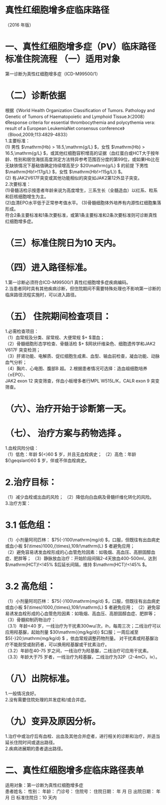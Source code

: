 # 真性红细胞增多症临床路径  
（2016 年版）  
# 一、真性红细胞增多症（PV）临床路径标准住院流程 （一）适用对象  
第一诊断为真性红细胞增多症（ICD-M99500/1）  
# （二）诊断依据  
根据《World Health Organization Classification of  Tumors. Pathology and Genetic of Tumors of  Haematopoietic and Lymphoid Tissue.》（2008）《Response criteria for essential thrombocythemia and  polycythemia vera: result of a European LeukemiaNet  consensus conference》（Blood,2009;113:4829-4833）  
1.主要标准：  
(1) 男性 $\mathrm{Hb} > 18.5\,\mathrm{g/L} $，女性 $\mathrm{Hb} > 16.5\,\mathrm{g/L} $，或其他红细胞容积增高的证据（血红蛋白或HCT大于按年龄、性别和居住海拔高度测定方法特异参考范围百分度的第99位，或如果Hb比在无缺铁情况下基础值确定持续增高至少 $20\mathrm{g/L} $ 的前提 下男性 $\mathrm{Hb\!>\!17g/L} $，女性 $\mathrm{Hb\!>\!15g/L}) $。  
(2) 有JAK2V617F突变或其他功能相似的突变如JAK2第12外显子突变。  
2.次要标准：  
(1)骨髓活检示按患者年龄来说为高度增生，三系生长（全髓造血）以红系、粒系和巨核细胞增生为主。  
(2)血清EPO水平低于正常参考值水平。     (3)骨髓细胞体外培养有内源性红细胞集落形成。  
符合2条主要标准和1条次要标准，或第1条主要标准和2条次要标准则可诊断真性红细胞增多症。  
# （三）标准住院日为10 天内。  
# （四）进入路径标准。  
1.第一诊断必须符合ICD-M99500/1 真性红细胞增多症疾病编码。  
2.当患者同时具有其他疾病诊断，但住院期间不需要特殊处理也不影响第一诊断的临床路径流程实施时，可以进入路径。  
# （五） 住院期间检查项目：  
1.必需检查项目：  
（1）血常规及分类、尿常规、大便常规 $+ $潜血；  
（2）骨髓细胞形态学检查、骨髓活检 $+ $网状纤维染色、细胞遗传学和JAK2 V617F 突变检测；  
（3）肝肾功能、电解质、促红细胞生成素、血型、输血前检查，凝血功能、动脉血气分析；  
（4）胸片、心电图、腹部B 超。    2.根据患者情况可选择：造血祖细胞培养（±EPO）、  
JAK2 exon 12 突变筛查，伴血小板增多者行MPL W515L/K，CALR exon 9 突变筛查。  
# （六）、治疗开始于诊断第一天。  
# （七）、 治疗方案与药物选择 。  
1.血栓风险分级：  
（1）低危：年龄 ${<}60 $ 岁，并且无血栓病史； （2）高危：年龄 ${\geqslant}60 $ 岁，伴或不伴血栓病史。  
#  2.治疗目标：  
（1）减少血栓或出血的风险；    （2）降低向白血病及骨髓纤维化转化的风险。  
3.治疗方案：  
#  3.1 低危组：  
（1）小剂量阿司匹林： $75{-}100\mathrm{mg/d} $，口服，但既往有出血病史或血小板 ${\times}1000\,{\times}\,109/\mathrm{L} $ 者避免应用；  
（2）避免容易诱发血栓形成的心血管危险因素：如吸烟、高血压、高胆固醇血症、肥胖等； （3）静脉放血治疗：开始阶段间隔2-4天放血400-500ml，达到 $\mathrm{HCT}\!<\!45\% $后延长间隔，维持 $\mathrm{HCT}\!<\!45\% $。  
#    3.2 高危组：  
（1）小剂量阿司匹林： $75{-}100\mathrm{mg/d} $，口服，但既往有出血病史或血小板 ${\times}1000\,{\times}\,109/\mathrm{L} $ 者避免应用；   （2）避免容易诱发血栓形成的心血管危险因素：如吸烟、高血压、高胆固醇血症、肥胖等；  
（3）骨髓抑制药物治疗：  
（3.1）年龄<40 岁，一线治疗为干扰素300wu/次，ih，每周三次；二线治疗可以应用羟基脲，起始剂量 $30\mathrm{{mg/kg/d}} $口服；一周后减至 $5{-}20\;\mathrm{mg/kg/d} $ ，依血常规调整药物剂量。 对干扰素或羟基脲治疗不能耐受或耐药者，可以换用羟基脲或干扰素治疗。  
（3.2）年龄在40-75 岁之间，一线治疗为羟基脲，二线治疗可应用干扰素。  
（3.3）年龄大于75 岁者，一线治疗为羟基脲，二线治疗为32P（2-4mCi，iv）。  
# （八）出院标准。  
1.一般情况良好。  
2.没有需要住院处理的并发症和/或合并症。  
# （九）变异及原因分析。  
1.治疗中或治疗后有血栓、出血及其他合并症者，进行相关的诊断和治疗，并适当延长住院时间或退出路径。  
2.疾病进展期的患者退出路径。  
# 二、真性红细胞增多症临床路径表单  
适用对象：第一诊断为真性红细胞增多症  
患者姓名：   性别：       年龄：      门诊号：  住院号：         住院日期：     年   月   日   出院日期：     年   月   日 标准住院日：10 天内  
